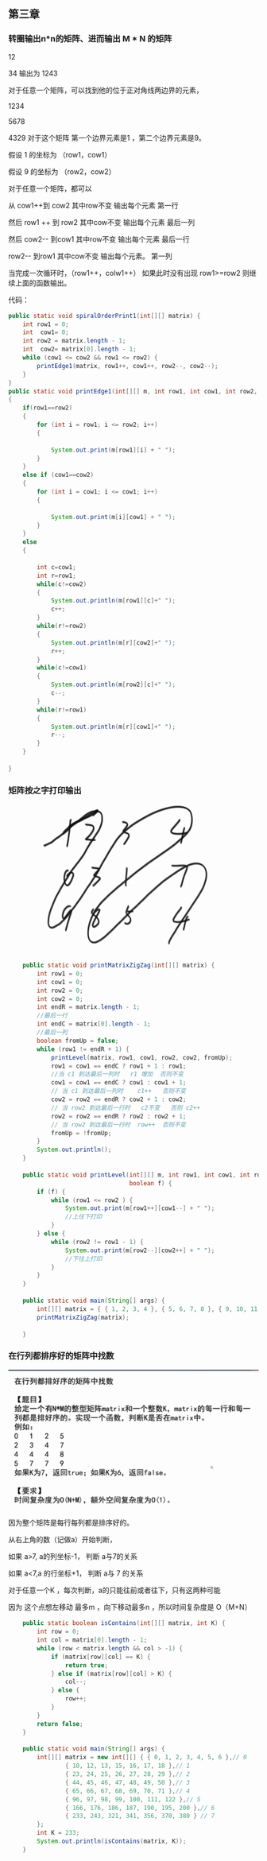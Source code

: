 ## 第三章

### **转圈输出n*n的矩阵、进而输出 M * N 的矩阵**

12

34     输出为    1243

对于任意一个矩阵，可以找到他的位于正对角线两边界的元素，

1234 

5678

4329        对于这个矩阵    第一个边界元素是1  ，第二个边界元素是9。

假设 1 的坐标为 （row1，cow1）

假设 9 的坐标为 （row2，cow2）

对于任意一个矩阵，都可以

 从  cow1++到  cow2   其中row不变  输出每个元素         第一行

然后  row1 ++ 到 row2   其中cow不变 输出每个元素         最后一列

然后 cow2-- 到cow1   其中row不变 输出每个元素          最后一行

row2-- 到row1  其中cow不变  输出每个元素。       第一列

当完成一次循环时，（row1++，colw1++）  如果此时没有出现   row1>=row2   则继续上面的函数输出。

代码：

```java
public static void spiralOrderPrint1(int[][] matrix) {
	int row1 = 0;
	int  cow1= 0;
	int row2 = matrix.length - 1;
	int  cow2= matrix[0].length - 1;
	while (cow1 <= cow2 && row1 <= row2) {
		printEdge1(matrix, row1++, cow1++, row2--, cow2--);
	}
}
public static void printEdge1(int[][] m, int row1, int cow1, int row2, int cow2) 
{
	if(row1==row2)
	{
		for (int i = row1; i <= row2; i++) 
		{
			
			System.out.print(m[row1][i] + " ");
		}
	}
	else if (cow1==cow2)
	{
		for (int i = cow1; i <= cow1; i++) 
		{
			
			System.out.print(m[i][cow1] + " ");
		}
	}
	else
	{
		
		int c=cow1;
		int r=row1;
		while(c!=cow2)
		{
			System.out.println(m[row1][c]+" ");
			c++;
		}
		while(r!=row2)
		{
			System.out.println(m[r][cow2]+" ");
			r++;
		}
		while(c!=cow1)
		{
			System.out.println(m[row2][c]+" ");
			c--;
		}
		while(r!=row1)
		{
			System.out.println(m[r][cow1]+" ");
			r--;
		}
	}
	
}
```
### 矩阵按之字打印输出

![1563978669207](第三章.assets/1563978669207.png)





```java
    public static void printMatrixZigZag(int[][] matrix) {
        int row1 = 0;
        int cow1 = 0;
        int row2 = 0;
        int cow2 = 0;
        int endR = matrix.length - 1;
        //最后一行
        int endC = matrix[0].length - 1;
        //最后一列
        boolean fromUp = false;
        while (row1 != endR + 1) {
            printLevel(matrix, row1, cow1, row2, cow2, fromUp);
            row1 = cow1 == endC ? row1 + 1 : row1;
            //当 c1 到达最后一列时   r1 增加  否则不变
            cow1 = cow1 == endC ? cow1 : cow1 + 1;
            // 当 c1 到达最后一列时    c1++   否则不变
            cow2 = row2 == endR ? cow2 + 1 : cow2;
            // 当 row2 到达最后一行时   c2不变   否则 c2++
            row2 = row2 == endR ? row2 : row2 + 1;
            // 当 row2 到达最后一行时  row++  否则不变
            fromUp = !fromUp;
        }
        System.out.println();
    }

    public static void printLevel(int[][] m, int row1, int cow1, int row2, int cow2,
                                  boolean f) {
        if (f) {
            while (row1 <= row2 ) {
                System.out.print(m[row1++][cow1--] + " ");
                //上往下打印
            }
        } else {
            while (row2 != row1 - 1) {
                System.out.print(m[row2--][cow2++] + " ");
                //下往上打印
            }
        }
    }

    public static void main(String[] args) {
        int[][] matrix = { { 1, 2, 3, 4 }, { 5, 6, 7, 8 }, { 9, 10, 11, 12 } };
        printMatrixZigZag(matrix);

    }
```



### 在行列都排序好的矩阵中找数

![1563981049260](../../%E5%B7%A6%E7%A5%9E%E7%AE%97%E6%B3%95/%E7%AC%AC%E4%B8%89%E7%AB%A0/%E7%AC%AC%E4%B8%89%E7%AB%A0.assets/1563981049260.png)

因为整个矩阵是每行每列都是排序好的。

从右上角的数（记做a）开始判断，

如果  a>7, a的列坐标-1， 判断 a与7的关系

如果 a<7,a 的行坐标+1， 判断  a与 7 的关系

对于任意一个K ，每次判断，a的只能往前或者往下，只有这两种可能

因为 这个点想左移动 最多m ，向下移动最多n ，所以时间复杂度是 O（M+N）

```java
	public static boolean isContains(int[][] matrix, int K) {
		int row = 0;
		int col = matrix[0].length - 1;
		while (row < matrix.length && col > -1) {
			if (matrix[row][col] == K) {
				return true;
			} else if (matrix[row][col] > K) {
				col--;
			} else {
				row++;
			}
		}
		return false;
	}

	public static void main(String[] args) {
		int[][] matrix = new int[][] { { 0, 1, 2, 3, 4, 5, 6 },// 0
				{ 10, 12, 13, 15, 16, 17, 18 },// 1
				{ 23, 24, 25, 26, 27, 28, 29 },// 2
				{ 44, 45, 46, 47, 48, 49, 50 },// 3
				{ 65, 66, 67, 68, 69, 70, 71 },// 4
				{ 96, 97, 98, 99, 100, 111, 122 },// 5
				{ 166, 176, 186, 187, 190, 195, 200 },// 6
				{ 233, 243, 321, 341, 356, 370, 380 } // 7
		};
		int K = 233;
		System.out.println(isContains(matrix, K));
	}

```

 